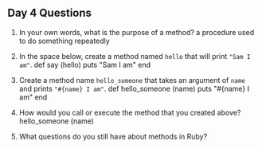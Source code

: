 ## Day 4 Questions

1. In your own words, what is the purpose of a method?
 a procedure used to do something repeatedly
1. In the space below, create a method named `hello` that will print `"Sam I am"`.
 def say (hello)
    puts "Sam I am"
 end  
1. Create a method name `hello_someone` that takes an argument of `name` and prints `"#{name} I am"`.
     def hello_someone (name)
       puts "#{name} I am"
     end

1. How would you call or execute the method that you created above?
   hello_someone (name)
1. What questions do you still have about methods in Ruby?
